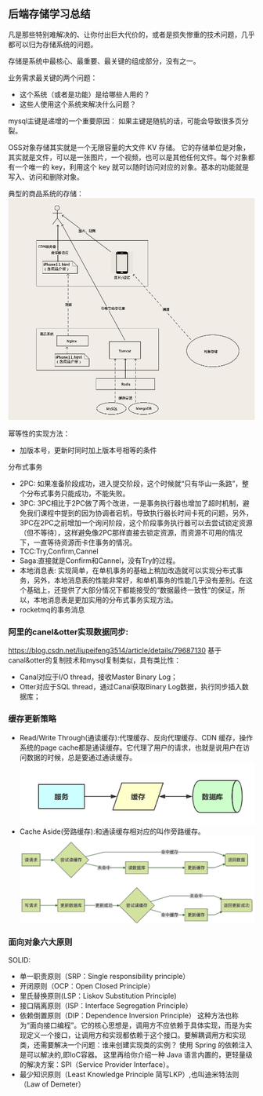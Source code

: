 ## 后端存储学习总结

凡是那些特别难解决的、让你付出巨大代价的，或者是损失惨重的技术问题，几乎都可以归为存储系统的问题。

存储是系统中最核心、最重要、最关键的组成部分，没有之一。

业务需求最关键的两个问题：
- 这个系统（或者是功能）是给哪些人用的？
- 这些人使用这个系统来解决什么问题？

mysql主键是递增的一个重要原因：
如果主键是随机的话，可能会导致很多页分裂。

OSS对象存储其实就是一个无限容量的大文件 KV 存储。
它的存储单位是对象，其实就是文件，可以是一张图片，一个视频，也可以是其他任何文件。每个对象都有一个唯一的 key，利用这个 key 就可以随时访问对应的对象。基本的功能就是写入、访问和删除对象。

典型的商品系统的存储：
![](product_store.jpg)

幂等性的实现方法：
- 加版本号，更新时同时加上版本号相等的条件

分布式事务
- 2PC:
	如果准备阶段成功，进入提交阶段，这个时候就“只有华山一条路”，整个分布式事务只能成功，不能失败。
- 3PC:
	3PC相比于2PC做了两个改进，一是事务执行器也增加了超时机制，避免我们课程中提到的因为协调者宕机，导致执行器长时间卡死的问题，另外，3PC在2PC之前增加一个询问阶段，这个阶段事务执行器可以去尝试锁定资源（但不等待），这样避免像2PC那样直接去锁定资源，而资源不可用的情况下，一直等待资源而卡住事务的情况。
- TCC:Try,Confirm,Cannel
- Saga:直接就是Confirm和Cannel，没有Try的过程。
- 本地消息表: 
	实现简单，在单机事务的基础上稍加改造就可以实现分布式事务，另外，本地消息表的性能非常好，和单机事务的性能几乎没有差别。在这个基础上，还提供了大部分情况下都能接受的“数据最终一致性”的保证，所以，本地消息表是更加实用的分布式事务实现方法。
- rocketmq的事务消息


### 阿里的canel&otter实现数据同步:
https://blog.csdn.net/liupeifeng3514/article/details/79687130
基于canal&otter的复制技术和mysql复制类似，具有类比性：
- Canal对应于I/O thread，接收Master Binary Log；
- Otter对应于SQL thread，通过Canal获取Binary Log数据，执行同步插入数据库；

### 缓存更新策略
- Read/Write Through(通读缓存):代理缓存、反向代理缓存、CDN 缓存，操作系统的page cache都是通读缓存。它代理了用户的请求，也就是说用户在访问数据的时候，总是要通过通读缓存。
	![](read_write_through.png)
- Cache Aside(旁路缓存):和通读缓存相对应的叫作旁路缓存。
	![](cache_aside.png)

### 面向对象六大原则
SOLID:
- 单一职责原则（SRP：Single responsibility principle）
- 开闭原则（OCP：Open Closed Principle）
- 里氏替换原则(LSP：Liskov Substitution Principle)
- 接口隔离原则（ISP：Interface Segregation Principle）
- 依赖倒置原则（DIP：Dependence Inversion Principle）
	这种方法也称为“面向接口编程”。它的核心思想是，调用方不应依赖于具体实现，而是为实现定义一个接口，让调用方和实现都依赖于这个接口。要解耦调用方和实现类，还需要解决一个问题：谁来创建实现类的实例？
	使用 Spring 的依赖注入是可以解决的,即IoC容器。
	这里再给你介绍一种 Java 语言内置的，更轻量级的解决方案：SPI（Service Provider Interface）。
- 最少知识原则（Least Knowledge Principle 简写LKP）,也叫迪米特法则（Law of Demeter）


